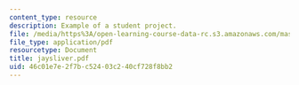 ```yaml
---
content_type: resource
description: Example of a student project.
file: /media/https%3A/open-learning-course-data-rc.s3.amazonaws.com/mas-963-technological-tools-for-school-reform-fall-2005/46c01e7e2f7bc52403c240cf728f8bb2_jaysliver.pdf
file_type: application/pdf
resourcetype: Document
title: jaysliver.pdf
uid: 46c01e7e-2f7b-c524-03c2-40cf728f8bb2
---
```


